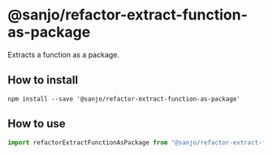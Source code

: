 # @sanjo/refactor-extract-function-as-package

Extracts a function as a package.

## How to install

```
npm install --save '@sanjo/refactor-extract-function-as-package'
```

## How to use

```js
import refactorExtractFunctionAsPackage from "@sanjo/refactor-extract-function-as-package"
```
